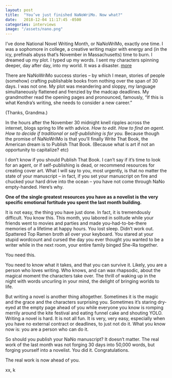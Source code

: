 ```yaml
---
layout: post
title:  "You’ve just finished NaNoWriMo. Now what?"
date:   2018-12-04 11:17:45 -0500
categories: interviews
image: "/assets/nano.png"
---
```


I’ve done National Novel Writing Month, or NaNoWriMo, exactly one time. I was a sophomore in college, a creative writing major with energy and (in the icy, prefinals abyss that’s November in Massachusetts) time to burn. I dreamed up my plot. I typed up my words. I sent my characters spinning deeper, day after day, into my world. It was a disaster. [more][continue]

There are NaNoWriMo success stories – by which I mean, stories of people (somehow) crafting publishable books from nothing over the span of 30 days. I was not one. My plot was meandering and sloppy, my language simultaneously flattened and frenzied by the madcap deadlines. My grandmother read the opening pages and pronounced, famously, “If this is what Kendra’s writing, she needs to consider a new career.”

(Thanks, Grandma.)

In the hours after the November 30 midnight knell ripples across the internet, blogs spring to life with advice. *How to edit. How to find an agent. How to decide if traditional or self-publishing is for you.* Because though the promise of NaNoWriMo is that you’ll finally Write That Book, the American dream is to Publish That Book. (Because what is art if not an opportunity to capitalize? etc)

I don’t know if you should Publish That Book. I can’t say if it’s time to look for an agent, or if self-publishing is dead, or recommend resources for creating cover art. What I will say to you, most urgently, is that no matter the state of your manuscript – in fact, if you set your manuscript on fire and chucked your hard drive into the ocean – you have not come through NaNo empty-handed. Here’s why.

**One of the single greatest resources you have as a novelist is the very specific emotional fortitude you spent the last month building.**

It is not easy, the thing you have just done. In fact, it is tremendously difficult. You know this. This month, you labored in solitude while your friends went to movies and parties and made you-had-to-be-there memories of a lifetime at happy hours. You lost sleep. Didn’t work out. Spattered Top Ramen broth all over your keyboard. You stared at your stupid wordcount and cursed the day you ever thought you wanted to be a writer while in the next room, your entire family binged She-Ra together.

You need this.  

You need to know what it takes, and that you can survive it. Likely, you are a person who loves writing. Who knows, and can wax rhapsodic, about the magical moment the characters take over. The thrill of waking up in the night with words uncurling in your mind, the delight of bringing worlds to life.

But writing a novel is another thing altogether. Sometimes it is the magic and the grace and the characters surprising you. Sometimes it’s staring dry-eyed at the empty page ahead of you while everyone you know is romping merrily around the kite festival and eating funnel cake and shouting YOLO. Writing a novel is hard. It is not all fun. It is very, very easy, especially when you have no external contract or deadlines, to just not do it.
What you know now is: you are a person who can do it.

So should you publish your NaNo manuscript? It doesn’t matter. The real work of the last month was not forging 30 days into 50,000 words, but forging yourself into a novelist.
You did it. Congratulations.

The real work is now ahead of you.

xx, k


[continue]: http://kendrafortmeyer.com/interviews/2018/12/04/nanowrimo.html

